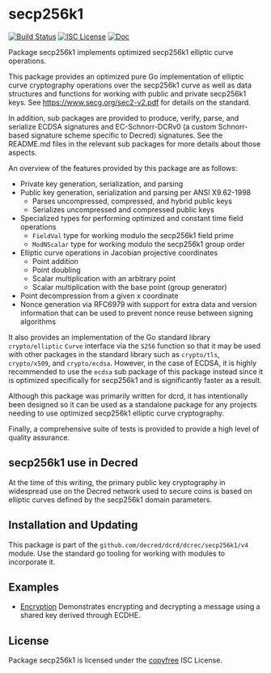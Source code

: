 secp256k1
=========

[![Build Status](https://github.com/decred/dcrd/workflows/Build%20and%20Test/badge.svg)](https://github.com/decred/dcrd/actions)
[![ISC License](https://img.shields.io/badge/license-ISC-blue.svg)](http://copyfree.org)
[![Doc](https://img.shields.io/badge/doc-reference-blue.svg)](https://pkg.go.dev/github.com/decred/dcrd/dcrec/secp256k1/v4)

Package secp256k1 implements optimized secp256k1 elliptic curve operations.

This package provides an optimized pure Go implementation of elliptic curve
cryptography operations over the secp256k1 curve as well as data structures and
functions for working with public and private secp256k1 keys.  See
https://www.secg.org/sec2-v2.pdf for details on the standard.

In addition, sub packages are provided to produce, verify, parse, and serialize
ECDSA signatures and EC-Schnorr-DCRv0 (a custom Schnorr-based signature scheme
specific to Decred) signatures.  See the README.md files in the relevant sub
packages for more details about those aspects.

An overview of the features provided by this package are as follows:

- Private key generation, serialization, and parsing
- Public key generation, serialization and parsing per ANSI X9.62-1998
  - Parses uncompressed, compressed, and hybrid public keys
  - Serializes uncompressed and compressed public keys
- Specialized types for performing optimized and constant time field operations
  - `FieldVal` type for working modulo the secp256k1 field prime
  - `ModNScalar` type for working modulo the secp256k1 group order
- Elliptic curve operations in Jacobian projective coordinates
  - Point addition
  - Point doubling
  - Scalar multiplication with an arbitrary point
  - Scalar multiplication with the base point (group generator)
- Point decompression from a given x coordinate
- Nonce generation via RFC6979 with support for extra data and version
  information that can be used to prevent nonce reuse between signing algorithms

It also provides an implementation of the Go standard library `crypto/elliptic`
`Curve` interface via the `S256` function so that it may be used with other
packages in the standard library such as `crypto/tls`, `crypto/x509`, and
`crypto/ecdsa`.  However, in the case of ECDSA, it is highly recommended to use
the `ecdsa` sub package of this package instead since it is optimized
specifically for secp256k1 and is significantly faster as a result.

Although this package was primarily written for dcrd, it has intentionally been
designed so it can be used as a standalone package for any projects needing to
use optimized secp256k1 elliptic curve cryptography.

Finally, a comprehensive suite of tests is provided to provide a high level of
quality assurance.

## secp256k1 use in Decred

At the time of this writing, the primary public key cryptography in widespread
use on the Decred network used to secure coins is based on elliptic curves
defined by the secp256k1 domain parameters.

## Installation and Updating

This package is part of the `github.com/decred/dcrd/dcrec/secp256k1/v4` module.
Use the standard go tooling for working with modules to incorporate it.

## Examples

* [Encryption](https://pkg.go.dev/github.com/decred/dcrd/dcrec/secp256k1/v4#example-package-EncryptDecryptMessage)
  Demonstrates encrypting and decrypting a message using a shared key derived
  through ECDHE.

## License

Package secp256k1 is licensed under the [copyfree](http://copyfree.org) ISC
License.
